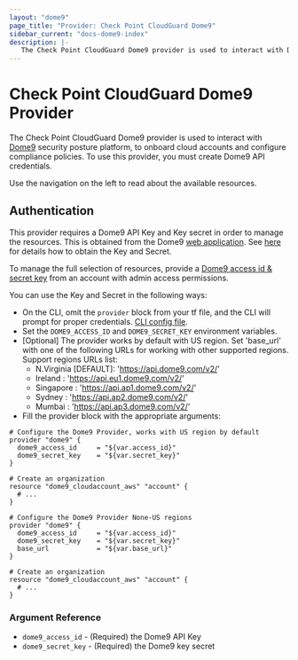 ```yaml
---
layout: "dome9"
page_title: "Provider: Check Point CloudGuard Dome9"
sidebar_current: "docs-dome9-index"
description: |-
   The Check Point CloudGuard Dome9 provider is used to interact with Dome9 security posture platform, to onboard cloud accounts and configure compliance policies. To use this  provider, you must create Dome9 API credentials.
---
```


# Check Point CloudGuard Dome9 Provider

The Check Point CloudGuard Dome9 provider is used to interact with [Dome9](https://www.dome9.com) security posture platform, to onboard cloud accounts and configure compliance policies. To use this  provider, you must create Dome9 API credentials.


Use the navigation on the left to read about the available resources.

## Authentication

This provider requires a Dome9 API Key and Key secret  in order to manage the resources. This is obtained from the Dome9 [web application](https://secure.dome9.com/v2/settings/credentials). See [here](https://supportcenter.checkpoint.com/supportcenter/portal?eventSubmit_doGoviewsolutiondetails=&solutionid=sk144514&partition=General&product=CloudGuard) for details how to obtain the Key and Secret.

To manage the full selection of resources, provide a
[Dome9 access id & secret key](https://secure.dome9.com/v2/settings/credentials) 
from an account with admin access permissions.


You can use the Key and Secret in the following ways:

- On the CLI, omit the `provider` block from your tf file, and the CLI will prompt for proper credentials.
  [CLI config file](/docs/commands/cli-config.html#credentials).
- Set the `DOME9_ACCESS_ID` and `DOME9_SECRET_KEY` environment variables.
- [Optional] The provider works by default with US region. Set 'base_url' with one of the following 
  URLs for working with other supported regions.
  Support regions URLs list:
    - N.Virginia [DEFAULT]: 'https://api.dome9.com/v2/' 
    - Ireland : 'https://api.eu1.dome9.com/v2/'
    - Singapore : 'https://api.ap1.dome9.com/v2/'
    - Sydney : 'https://api.ap2.dome9.com/v2/'
    - Mumbai : 'https://api.ap3.dome9.com/v2/'
- Fill the provider block with the appropriate arguments:    


```hcl
# Configure the Dome9 Provider, works with US region by default
provider "dome9" {
  dome9_access_id     = "${var.access_id}"
  dome9_secret_key    = "${var.secret_key}"
}

# Create an organization
resource "dome9_cloudaccount_aws" "account" {
  # ...
}
```

```hcl
# Configure the Dome9 Provider None-US regions
provider "dome9" {
  dome9_access_id     = "${var.access_id}"
  dome9_secret_key    = "${var.secret_key}"
  base_url            = "${var.base_url}"
}

# Create an organization
resource "dome9_cloudaccount_aws" "account" {
  # ...
}
```

### Argument Reference

* `dome9_access_id` - (Required) the Dome9 API Key
* `dome9_secret_key` - (Required) the Dome9  key secret